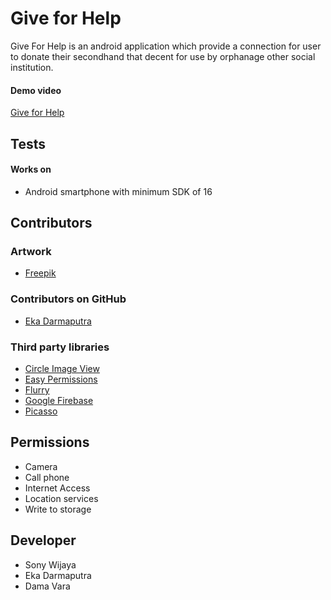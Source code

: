 # Give for Help
Give For Help is an android application which provide a connection for user to donate their secondhand that decent for use by orphanage other social institution.

#### Demo video
[Give for Help](https://www.youtube.com/watch?v=CiMKrMS_NN4)

## Tests
#### Works on
* Android smartphone with minimum SDK of 16

## Contributors
### Artwork
* [Freepik](http://www.freepik.com/)

### Contributors on GitHub
* [Eka Darmaputra](https://github.com/ekadarmaputra)

### Third party libraries
* [Circle Image View](https://github.com/hdodenhof/CircleImageView)
* [Easy Permissions](https://github.com/googlesamples/easypermissions)
* [Flurry](https://github.com/flurry)
* [Google Firebase](https://github.com/firebase/)
* [Picasso](https://github.com/square/picasso)

## Permissions
* Camera
* Call phone
* Internet Access
* Location services
* Write to storage

## Developer
* Sony Wijaya
* Eka Darmaputra
* Dama Vara
